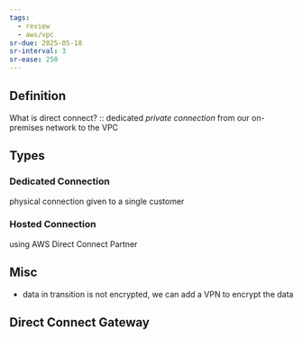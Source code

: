 ```yaml
---
tags:
  - review
  - aws/vpc
sr-due: 2025-05-18
sr-interval: 3
sr-ease: 250
---
```

## Definition
 What is direct connect? :: dedicated _private connection_ from our on-premises network to the VPC
<!--SR:!2025-06-17,19,250-->
## Types
### Dedicated Connection
physical connection given to a single customer
### Hosted Connection
using AWS Direct Connect Partner
## Misc
- data in transition is not encrypted, we can add a VPN to encrypt the data

## Direct Connect Gateway